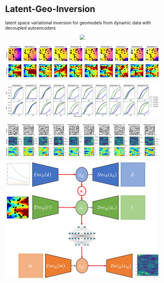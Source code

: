 # Latent-Geo-Inversion
latent space variational inversion for geomodels from dynamic data with decoupled autoencoders

<p align="center">
  <img src="https://github.com/misaelmmorales/Latent-Geo-Inversion/blob/main/figures/dynamic_animation.gif" width="1000"/>
</p>

<p align="center">
  <img src="https://github.com/misaelmmorales/Latent-Geo-Inversion/blob/main/figures/x_img_obs.png" />
</p>

<p align="center">
  <img src="https://github.com/misaelmmorales/Latent-Geo-Inversion/blob/main/figures/data_ae_results.png" />
</p>

<p align="center">
  <img src="https://github.com/misaelmmorales/Latent-Geo-Inversion/blob/main/figures/inversion_pred_backtransform.png" />
</p>

<p align="center">
  <img src="https://github.com/misaelmmorales/Latent-Geo-Inversion/blob/main/figures/geo-inv-figs.jpg" width="500" />
</p>

